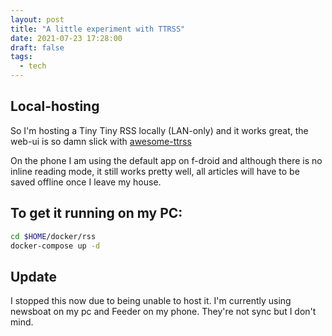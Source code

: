 ```yaml
---
layout: post
title: "A little experiment with TTRSS"
date: 2021-07-23 17:28:00
draft: false
tags:
  - tech
---
```


## Local-hosting

So I'm hosting a Tiny Tiny RSS locally (LAN-only) and it works great, the web-ui is so damn slick with [awesome-ttrss](https://ttrss.henry.wang/)

On the phone I am using the default app on f-droid and although there is no inline reading mode, it still works pretty well, all articles will have to be saved offline once I leave my house.

## To get it running on my PC:

```bash
cd $HOME/docker/rss
docker-compose up -d
```

## Update

I stopped this now due to being unable to host it. I'm currently using newsboat on my pc and Feeder on my phone. They're not sync but I don't mind.
